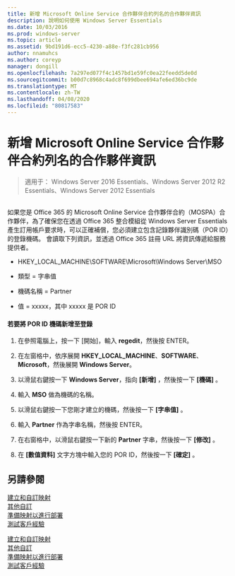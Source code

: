 ```yaml
---
title: 新增 Microsoft Online Service 合作夥伴合約列名的合作夥伴資訊
description: 說明如何使用 Windows Server Essentials
ms.date: 10/03/2016
ms.prod: windows-server
ms.topic: article
ms.assetid: 9bd191d6-ecc5-4230-a88e-f3fc281cb956
author: nnamuhcs
ms.author: coreyp
manager: dongill
ms.openlocfilehash: 7a297ed077f4c1457bd1e59fc0ea22feedd5de0d
ms.sourcegitcommit: b00d7c8968c4adc8f699dbee694afe6ed36bc9de
ms.translationtype: MT
ms.contentlocale: zh-TW
ms.lasthandoff: 04/08/2020
ms.locfileid: "80817583"
---
```

# <a name="add-microsoft-online-service-partner-agreement-partner-of-record-information"></a>新增 Microsoft Online Service 合作夥伴合約列名的合作夥伴資訊

>適用于： Windows Server 2016 Essentials、Windows Server 2012 R2 Essentials、Windows Server 2012 Essentials

##  <a name="BKMK_3rdLevelDomanNames"></a>   
 如果您是 Office 365 的 Microsoft Online Service 合作夥伴合約（MOSPA）合作夥伴，為了確保您在透過 Office 365 整合模組從 Windows Server Essentials 產生訂用帳戶要求時，可以正確補償，您必須建立包含記錄夥伴識別碼（POR ID）的登錄機碼。 會讀取下列資訊，並透過 Office 365 註冊 URL 將資訊傳遞給服務提供者。  
  
-   HKEY_LOCAL_MACHINE\SOFTWARE\Microsoft\Windows Server\MSO  
  
-   類型 = 字串值  
  
-   機碼名稱 = Partner  
  
-   值 = xxxxx，其中 xxxxx 是 POR ID  
  
#### <a name="to-add-the-por-id-key-to-the-registry"></a>若要將 POR ID 機碼新增至登錄  
  
1.  在參照電腦上，按一下 [開始]，輸入 **regedit**，然後按 ENTER。  
  
2.  在左窗格中，依序展開 **HKEY_LOCAL_MACHINE**、**SOFTWARE**、**Microsoft**，然後展開 **Windows Server**。  
  
3.  以滑鼠右鍵按一下 **Windows Server**，指向 **[新增]** ，然後按一下 **[機碼]** 。  
  
4.  輸入 **MSO** 做為機碼的名稱。  
  
5.  以滑鼠右鍵按一下您剛才建立的機碼，然後按一下 **[字串值]** 。  
  
6.  輸入 **Partner** 作為字串名稱，然後按 ENTER。  
  
7.  在右窗格中，以滑鼠右鍵按一下新的 **Partner** 字串，然後按一下 **[修改]** 。  
  
8.  在 **[數值資料]** 文字方塊中輸入您的 POR ID，然後按一下 **[確定]** 。  
  
## <a name="see-also"></a>另請參閱  

 [建立和自訂映射](Creating-and-Customizing-the-Image.md)   
 [其他自訂](Additional-Customizations.md)   
 [準備映射以進行部署](Preparing-the-Image-for-Deployment.md)   
 [測試客戶經驗](Testing-the-Customer-Experience.md)

 [建立和自訂映射](../install/Creating-and-Customizing-the-Image.md)   
 [其他自訂](../install/Additional-Customizations.md)   
 [準備映射以進行部署](../install/Preparing-the-Image-for-Deployment.md)   
 [測試客戶經驗](../install/Testing-the-Customer-Experience.md)

